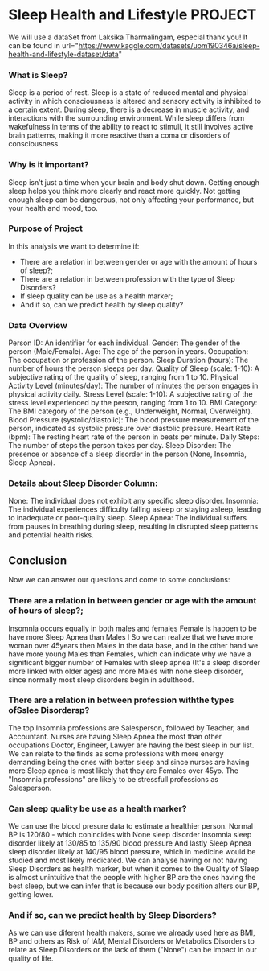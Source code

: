 # Sleep Health and Lifestyle PROJECT
We will use a dataSet from Laksika Tharmalingam, especial thank you!
It can be found in url="https://www.kaggle.com/datasets/uom190346a/sleep-health-and-lifestyle-dataset/data"

### What is Sleep?
Sleep is a period of rest. Sleep is a state of reduced mental and physical activity in which consciousness is altered and sensory activity is inhibited to a certain extent. During sleep, there is a decrease in muscle activity, and interactions with the surrounding environment. While sleep differs from wakefulness in terms of the ability to react to stimuli, it still involves active brain patterns, making it more reactive than a coma or disorders of consciousness.

### Why is it important?
Sleep isn’t just a time when your brain and body shut down. Getting enough sleep helps you think more clearly and react more quickly. Not getting enough sleep can be dangerous, not only affecting your performance, but your health and mood, too.

### Purpose of Project
In this analysis we want to determine if:

* There are a relation in between gender or age with the amount of hours of sleep?;
* There are a relation in between profession with the type of Sleep Disorders?
* If sleep quality can be use as a health marker;
* And if so, can we predict health by sleep quality?

### Data Overview
Person ID: An identifier for each individual. Gender: The gender of the person (Male/Female). Age: The age of the person in years. Occupation: The occupation or profession of the person. Sleep Duration (hours): The number of hours the person sleeps per day. Quality of Sleep (scale: 1-10): A subjective rating of the quality of sleep, ranging from 1 to 10. Physical Activity Level (minutes/day): The number of minutes the person engages in physical activity daily. Stress Level (scale: 1-10): A subjective rating of the stress level experienced by the person, ranging from 1 to 10. BMI Category: The BMI category of the person (e.g., Underweight, Normal, Overweight). Blood Pressure (systolic/diastolic): The blood pressure measurement of the person, indicated as systolic pressure over diastolic pressure. Heart Rate (bpm): The resting heart rate of the person in beats per minute. Daily Steps: The number of steps the person takes per day. Sleep Disorder: The presence or absence of a sleep disorder in the person (None, Insomnia, Sleep Apnea).

### Details about Sleep Disorder Column:
None: The individual does not exhibit any specific sleep disorder.
Insomnia: The individual experiences difficulty falling asleep or staying asleep, leading to inadequate or poor-quality sleep.
Sleep Apnea: The individual suffers from pauses in breathing during sleep, resulting in disrupted sleep patterns and potential health risks.

## Conclusion
Now we can answer our questions and come to some conclusions:

### There are a relation in between gender or age with the amount of hours of sleep?;
Insomnia occurs equally in both males and females
Female is happen to be have more Sleep Apnea than Males l So we can realize that we have more woman over 45years then Males in the data base, and in the other hand we have more young Males than Females, which can indicate why we have a significant bigger number of Females with sleep apnea (It's a sleep disorder more linked with older ages) and more Males with none sleep disorder, since normally most sleep disorders begin in adulthood.

### There are a relation in between profession withthe types ofSslee Disordersp?
The top Insomnia professions are Salesperson, followed by Teacher, and Accountant.
Nurses are having Sleep Apnea the most than other occupations
Doctor, Engineer, Lawyer are having the best sleep in our list.
We can relate to the finds as some professions with more energy demanding being the ones with better sleep and since nurses are having more Sleep apnea is most likely that they are Females over 45yo. The "Insomnia professions" are likely to be stressfull professions as Salesperson.

### Can sleep quality be use as a health marker?
We can use the blood presure data to estimate a healthier person.
Normal BP is 120/80 - which conincides with None sleep disorder
Insomnia sleep disorder likely at 130/85 to 135/90 blood pressure
And lastly Sleep Apnea sleep disorder likely at 140/95 blood pressure, which in medicine would be studied and most likely medicated.
We can analyse having or not having Sleep Disorders as health marker, but when it comes to the Quality of Sleep is almost unintuitive that the people with higher BP are the ones having the best sleep, but we can infer that is because our body position alters our BP, getting lower.

### And if so, can we predict health by Sleep Disorders?
As we can use diferent health makers, some we already used here as BMI, BP and others as Risk of IAM, Mental Disorders or Metabolics Disorders to relate as Sleep Disorders or the lack of them ("None") can be impact in our quality of life.
